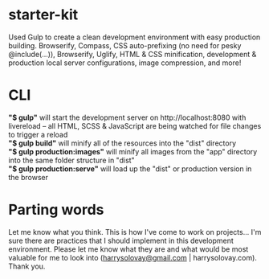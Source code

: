 # starter-kit
Used Gulp to create a clean development environment with easy production building. Browserify, Compass, CSS auto-prefixing (no need for pesky @include(...)), Browserify, Uglify, HTML &amp; CSS minification, development &amp; production local server configurations, image compression, and more!

# CLI
**"$ gulp"** will start the development server on http://localhost:8080 with livereload – all HTML, SCSS & JavaScript are being watched for file changes to trigger a reload  
**"$ gulp build"** will minify all of the resources into the "dist" directory  
**"$ gulp production:images"** will minify all images from the "app" directory into the same folder structure in "dist"  
**"$ gulp production:serve"** will load up the "dist" or production version in the browser  

# Parting words
Let me know what you think. This is how I've come to work on projects... I'm sure there are  practices that I should implement in this development environment. Please let me know what they are and what would be most valuable for me to look into (harrysolovay@gmail.com | harrysolovay.com). Thank you.
